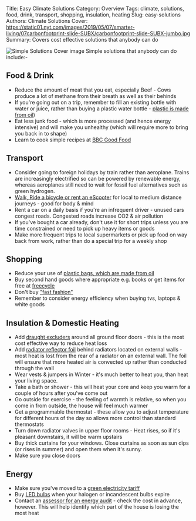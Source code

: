 Title: Easy Climate Solutions
Category: Overview
Tags: climate, solutions, food, drink, transport, shopping, insulation, heating
Slug: easy-solutions
Authors: Climate Solutions
Cover: https://static01.nyt.com/images/2019/05/07/smarter-living/07carbonfootprint-slide-SUBX/carbonfootprint-slide-SUBX-jumbo.jpg
Summary: Covers cost effective solutions that anybody can do

![Simple Solutions Cover image](https://static01.nyt.com/images/2019/05/07/smarter-living/07carbonfootprint-slide-SUBX/carbonfootprint-slide-SUBX-jumbo.jpg)
Simple solutions that anybody can do include:-

## Food & Drink
* Reduce the amount of meat that you eat, especially Beef - Cows produce a lot of methane from their breath as well as their behinds
* If you're going out on a trip, remember to fill an existing bottle with water or juice, rather than buying a plastic water bottle - [plastic is made from oil](https://www.plasticseurope.org/en/about-plastics/what-are-plastics/how-plastics-are-made))
* Eat less junk food - which is more processed (and hence energy intensive) and will make you unhealthy (which will require more to bring you back in to shape)
* Learn to cook simple recipes at [BBC Good Food](https://www.bbcgoodfood.com/) 

## Transport
* Consider going to foreign holidays by train rather than aeroplane. Trains are increasingly electrified so can be powered by renewable energy, whereas aeroplanes still need to wait for fossil fuel alternatives such as green hydrogen.
* [Walk, Ride a bicycle or rent an eScooter](https://www.gov.uk/government/publications/active-travel-a-briefing-for-local-authorities) for local to medium distance journeys - good for body & mind
* Rent a car on a daily basis if you're an infrequent driver - unused cars congest roads. Congested roads increase CO2 & air pollution
* If you've bought a car already, don't use it for short trips unless you are time constrained or need to pick up heavy items or goods
* Make more frequent trips to local supermarkets or pick up food on way back from work, rather than do a special trip for a weekly shop

## Shopping
* Reduce your use of [plastic bags, which are made from oil](https://www.plasticseurope.org/en/about-plastics/what-are-plastics/how-plastics-are-made)
* Buy second hand goods where appropriate e.g. books or get items for free at [freecycle](https://www.freecycle.org/)
* Don't buy ["fast fashion"](https://www.thegoodtrade.com/features/what-is-fast-fashion#:~:text=Good%20on%20You,seasonal%20basis%20is%20being%20challenged.)
* Remember to consider energy efficiency when buying tvs, laptops & white goods

## Insulation & Domestic Heating
* Add [draught excluders](https://www.toolstation.com/ironmongery/draught-excluders/c272?redirect=draught+excluder) around all ground floor doors - this is the most cost effective way to reduce heat loss
* Add [radiator reflector foil](https://www.toolstation.com/ybs-radiator-reflector-foam/p27189) behind radiators located on external walls - most heat is lost from the rear of a radiator on an external wall. The foil will ensure that more heated air is convected up rather than conducted through the wall
* Wear vests & jumpers in Winter - it's much better to heat you, than heat your living space.
* Take a bath or shower - this will heat your core and keep you warm for a couple of hours after you've come out
* Go outside for exercise - the feeling of warmth is relative, so when you come in from outside, the house will feel much warmer
* Get a programmable thermostat - these allow you to adjust temperature for different hours of the day so allows more control than standard thermostats
* Turn down radiator valves in upper floor rooms - Heat rises, so if it's pleasant downstairs, it will be warm upstairs
* Buy thick curtains for your windows. Close curtains as soon as sun dips (or rises in summer) and open them when it's sunny.
* Make sure you close doors

## Energy 
* Make sure you've moved to a [green electricity tariff](https://www.moneysavingexpert.com/utilities/cheap-green-energy/)
* Buy [LED bulbs](https://www.ledbulbs.co.uk/) when your halogen or incandescent bulbs expire
* Contact an [assessor for an energy audit](https://gdorb.beis.gov.uk/find-a-green-deal-supplier?DECC=true) - check the cost in advance, however. This will help identify which part of the house is losing the most heat
